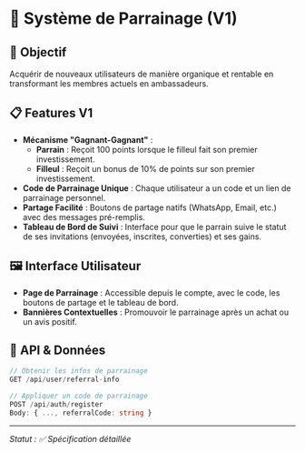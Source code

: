 # 🤝 Système de Parrainage (V1)

## 🎯 Objectif

Acquérir de nouveaux utilisateurs de manière organique et rentable en transformant les membres actuels en ambassadeurs.

## 📋 Features V1

- **Mécanisme "Gagnant-Gagnant"** :
  - **Parrain** : Reçoit 100 points lorsque le filleul fait son premier investissement.
  - **Filleul** : Reçoit un bonus de 10% de points sur son premier investissement.
- **Code de Parrainage Unique** : Chaque utilisateur a un code et un lien de parrainage personnel.
- **Partage Facilité** : Boutons de partage natifs (WhatsApp, Email, etc.) avec des messages pré-remplis.
- **Tableau de Bord de Suivi** : Interface pour que le parrain suive le statut de ses invitations (envoyées, inscrites, converties) et ses gains.

## 🖼️ Interface Utilisateur

- **Page de Parrainage** : Accessible depuis le compte, avec le code, les boutons de partage et le tableau de bord.
- **Bannières Contextuelles** : Promouvoir le parrainage après un achat ou un avis positif.

## 📡 API & Données

```typescript
// Obtenir les infos de parrainage
GET /api/user/referral-info

// Appliquer un code de parrainage
POST /api/auth/register
Body: { ..., referralCode: string }
```

---
*Statut : ✅ Spécification détaillée*